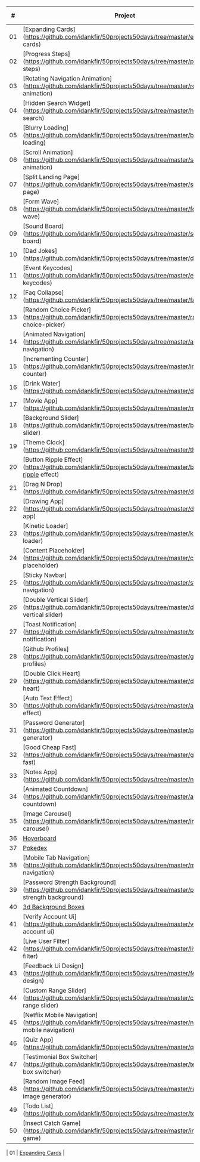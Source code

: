 
|  #  | Project                                                                                                                     | Live Demo                                                                         |
| :-: | --------------------------------------------------------------------------------------------------------------------------- | --------------------------------------------------------------------------------- |
| 01  | [Expanding Cards](https://github.com/idankfir/50projects50days/tree/master/expanding cards)                           |
| 02  | [Progress Steps](https://github.com/idankfir/50projects50days/tree/master/progress steps)                             |
| 03  | [Rotating Navigation Animation](https://github.com/idankfir/50projects50days/tree/master/rotating nav animation)      |
| 04  | [Hidden Search Widget](https://github.com/idankfir/50projects50days/tree/master/hidden search)                        |
| 05  | [Blurry Loading](https://github.com/idankfir/50projects50days/tree/master/blurry loading)                             |
| 06  | [Scroll Animation](https://github.com/idankfir/50projects50days/tree/master/scroll animation)                         |
| 07  | [Split Landing Page](https://github.com/idankfir/50projects50days/tree/master/split landing page)                     |
| 08  | [Form Wave](https://github.com/idankfir/50projects50days/tree/master/form input wave)                                 |
| 09  | [Sound Board](https://github.com/idankfir/50projects50days/tree/master/sound board)                                   |
| 10  | [Dad Jokes](https://github.com/idankfir/50projects50days/tree/master/dad jokes)                                       |
| 11  | [Event Keycodes](https://github.com/idankfir/50projects50days/tree/master/event keycodes)                             |
| 12  | [Faq Collapse](https://github.com/idankfir/50projects50days/tree/master/faq collapse)                                 |
| 13  | [Random Choice Picker](https://github.com/idankfir/50projects50days/tree/master/random choice-picker)                 |
| 14  | [Animated Navigation](https://github.com/idankfir/50projects50days/tree/master/animated navigation)                   |
| 15  | [Incrementing Counter](https://github.com/idankfir/50projects50days/tree/master/incrementing counter)                 |
| 16  | [Drink Water](https://github.com/idankfir/50projects50days/tree/master/drink water)                                   |
| 17  | [Movie App](https://github.com/idankfir/50projects50days/tree/master/movie app)                                       |
| 18  | [Background Slider](https://github.com/idankfir/50projects50days/tree/master/background slider)                       |
| 19  | [Theme Clock](https://github.com/idankfir/50projects50days/tree/master/theme clock)                                   |
| 20  | [Button Ripple Effect](https://github.com/idankfir/50projects50days/tree/master/button-ripple effect)                 |
| 21  | [Drag N Drop](https://github.com/idankfir/50projects50days/tree/master/drag drop)                                     |
| 22  | [Drawing App](https://github.com/idankfir/50projects50days/tree/master/drawing app)                                   |
| 23  | [Kinetic Loader](https://github.com/idankfir/50projects50days/tree/master/kinetic loader)                             |
| 24  | [Content Placeholder](https://github.com/idankfir/50projects50days/tree/master/content placeholder)                   |
| 25  | [Sticky Navbar](https://github.com/idankfir/50projects50days/tree/master/sticky navigation)                           |
| 26  | [Double Vertical Slider](https://github.com/idankfir/50projects50days/tree/master/double vertical slider)             |
| 27  | [Toast Notification](https://github.com/idankfir/50projects50days/tree/master/toast notification)                     |
| 28  | [Github Profiles](https://github.com/idankfir/50projects50days/tree/master/github profiles)                           |
| 29  | [Double Click Heart](https://github.com/idankfir/50projects50days/tree/master/double click heart)                     |
| 30  | [Auto Text Effect](https://github.com/idankfir/50projects50days/tree/master/auto text effect)                         |
| 31  | [Password Generator](https://github.com/idankfir/50projects50days/tree/master/password generator)                     |
| 32  | [Good Cheap Fast](https://github.com/idankfir/50projects50days/tree/master/good cheap fast)                           |
| 33  | [Notes App](https://github.com/idankfir/50projects50days/tree/master/notes app)                                       |
| 34  | [Animated Countdown](https://github.com/idankfir/50projects50days/tree/master/animated countdown)                     |
| 35  | [Image Carousel](https://github.com/idankfir/50projects50days/tree/master/image carousel)                             |
| 36  | [Hoverboard](https://github.com/idankfir/50projects50days/tree/master/hoverboard)                                     |
| 37  | [Pokedex](https://github.com/idankfir/50projects50days/tree/master/pokedex)                                           |
| 38  | [Mobile Tab Navigation](https://github.com/idankfir/50projects50days/tree/master/mobile tab navigation)               |
| 39  | [Password Strength Background](https://github.com/idankfir/50projects50days/tree/master/password strength background) |
| 40  | [3d Background Boxes](https://github.com/IdanKfir/50Projects-50Days/tree/main/3D%20Boxes%20Background)                   |
| 41  | [Verify Account Ui](https://github.com/idankfir/50projects50days/tree/master/verify account ui)                       |
| 42  | [Live User Filter](https://github.com/idankfir/50projects50days/tree/master/live user filter)                         |
| 43  | [Feedback Ui Design](https://github.com/idankfir/50projects50days/tree/master/feedback ui design)                     |
| 44  | [Custom Range Slider](https://github.com/idankfir/50projects50days/tree/master/custom range slider)                   |
| 45  | [Netflix Mobile Navigation](https://github.com/idankfir/50projects50days/tree/master/netflix mobile navigation)       |
| 46  | [Quiz App](https://github.com/idankfir/50projects50days/tree/master/quiz app)                                         |
| 47  | [Testimonial Box Switcher](https://github.com/idankfir/50projects50days/tree/master/testimonial box switcher)         |
| 48  | [Random Image Feed](https://github.com/idankfir/50projects50days/tree/master/random image generator)                  |
| 49  | [Todo List](https://github.com/idankfir/50projects50days/tree/master/todo list)                                       |
| 50  | [Insect Catch Game](https://github.com/idankfir/50projects50days/tree/master/insect catch game)                       |


| 01  | [Expanding Cards](https://github.com/bradtraversy/50projects50days/tree/master/expanding-cards)                             |

